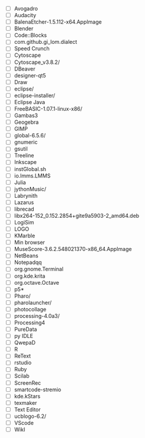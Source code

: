 - [ ] Avogadro
- [ ] Audacity
- [ ] BalenaEtcher-1.5.112-x64.AppImage
- [ ] Blender
- [ ] Code::Blocks
- [ ] com.github.gi_lom.dialect
- [ ] Speed Crunch
- [ ] Cytoscape
- [ ] Cytoscape_v3.8.2/
- [ ] DBeaver
- [ ] designer-qt5
- [ ] Draw
- [ ] eclipse/
- [ ] eclipse-installer/
- [ ] Eclipse Java
- [ ] FreeBASIC-1.07.1-linux-x86/
- [ ] Gambas3
- [ ] Geogebra
- [ ] GIMP
- [ ] global-6.5.6/
- [ ] gnumeric
- [ ] gsutil
- [ ] Treeline
- [ ] Inkscape
- [ ] instGlobal.sh
- [ ] io.lmms.LMMS
- [ ] Julia
- [ ] jythonMusic/
- [ ] Labrynith
- [ ] Lazarus
- [ ] librecad
- [ ] libx264-152_0.152.2854+gite9a5903-2_amd64.deb
- [ ] LogiSim
- [ ] LOGO
- [ ] KMarble
- [ ] Min browser
- [ ] MuseScore-3.6.2.548021370-x86_64.AppImage
- [ ] NetBeans
- [ ] Notepadqq
- [ ] org.gnome.Terminal
- [ ] org.kde.krita
- [ ] org.octave.Octave
- [ ] p5*
- [ ] Pharo/
- [ ] pharolauncher/
- [ ] photocollage
- [ ] processing-4.0a3/
- [ ] Processing4
- [ ] PureData
- [ ] py IDLE
- [ ] QwepaD
- [ ] R
- [ ] ReText
- [ ] rstudio
- [ ] Ruby
- [ ] Scilab
- [ ] ScreenRec
- [ ] smartcode-stremio
- [ ] kde.kStars
- [ ] texmaker
- [ ] Text Editor
- [ ] ucblogo-6.2/
- [ ] VScode
- [ ] WikI
